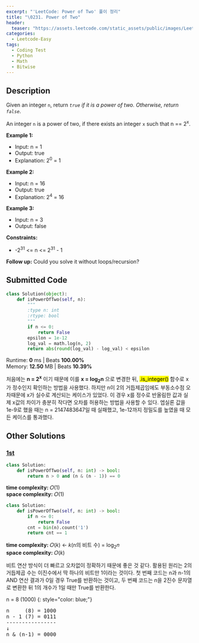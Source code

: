 ```yaml
---
excerpt: "'LeetCode: Power of Two' 풀이 정리"
title: "\0231. Power of Two"
header:
  teaser: "https://assets.leetcode.com/static_assets/public/images/LeetCode_Sharing.png"
categories:
  - Leetcode-Easy
tags:
  - Coding Test
  - Python
  - Math
  - Bitwise
---
```


## <i class="fa-solid fa-file-lines"></i> Description

Given an integer `n`, return *`true` if it is a power of two. Otherwise, return `false`*.

An integer `n` is a power of two, if there exists an integer `x` such that n == 2<sup>x</sup>.

**Example 1:**

- Input: n = 1
- Output: true
- Explanation: 2<sup>0</sup> = 1

**Example 2:**

- Input: n = 16
- Output: true
- Explanation: 2<sup>4</sup> = 16

**Example 3:**

- Input: n = 3
- Output: false

**Constraints:**

- -2<sup>31</sup> <= n <= 2<sup>31</sup> - 1

**Follow up:** Could you solve it without loops/recursion?

## <i class="fa-solid fa-cloud-arrow-up"></i> Submitted Code

```python
class Solution(object):
    def isPowerOfTwo(self, n):
        """
        :type n: int
        :rtype: bool
        """
        if n <= 0:
            return False
        epsilon = 1e-12
        log_val = math.log(n, 2)
        return abs(round(log_val) - log_val) < epsilon
```
<i class="fa-solid fa-clock"></i> Runtime: **0** ms \| Beats **100.00%**    
<i class="fa-solid fa-memory"></i> Memory: **12.50** MB \| Beats **10.39%**

처음에는 **n = 2<sup>x</sup>** 이기 때문에 이를 **x = log<sub>2</sub>n** 으로 변경한 뒤, <mark>.is_integer()</mark> 함수로 x가 정수인지 확인하는 방법을 사용했다. 하지만 n이 2의 거듭제곱임에도 부동소수점 오차때문에 x가 실수로 계산되는 케이스가 있었다. 이 경우 x를 정수로 반올림한 값과 실제 x값의 차이가 충분히 작다면 오차를 허용하는 방법을 사용할 수 있다. 엡실론 값을 1e-9로 했을 때는 n = 2147483647일 때 실패했고, 1e-12까지 정밀도를 높였을 때 모든 케이스를 통과했다.

## <i class="fa-solid fa-flask"></i> Other Solutions

### <a href="" target="_blank">1st</a>

```python
class Solution:
    def isPowerOfTwo(self, n: int) -> bool:
        return n > 0 and (n & (n - 1)) == 0
```
<i class="fa-solid fa-clock"></i> **time complexity:** 𝑂(1)         
<i class="fa-solid fa-memory"></i> **space complexity:** 𝑂(1)

```python
class Solution:
    def isPowerOfTwo(self, n: int) -> bool:
        if n <= 0:
            return False
        cnt = bin(n).count('1')
        return cnt == 1
```
<i class="fa-solid fa-clock"></i> **time complexity:** 𝑂(𝑘) ← 𝑘(n의 비트 수) = log<sub>2</sub>𝑛         
<i class="fa-solid fa-memory"></i> **space complexity:** 𝑂(𝑘)

비트 연산 방식이 더 빠르고 오차없이 정확하기 때문에 좋은 것 같다. 활용된 원리는 2의 거듭제곱 수는 이진수에서 딱 하나의 비트만 1이라는 것이다. 첫 번째 코드는 n과 n-1의 AND 연산 결과가 0일 경우 True를 반환하는 것이고, 두 번째 코드는 n을 2진수 문자열로 변환한 뒤 1의 개수가 1일 때만 True를 반환한다.

n = 8 (1000)
{: style="color: blue;"}
<pre>
n     (8) = 1000 
n - 1 (7) = 0111
----------------
↓
n & (n-1) = 0000
</pre>